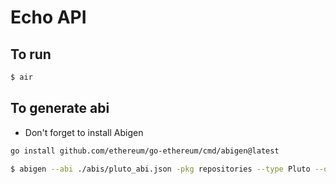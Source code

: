# Echo API

## To run
```sh
$ air
```

## To generate abi
- Don't forget to install Abigen
```sh
go install github.com/ethereum/go-ethereum/cmd/abigen@latest
```

```sh
$ abigen --abi ./abis/pluto_abi.json -pkg repositories --type Pluto --out ./repositories/pluto_abi.go
```